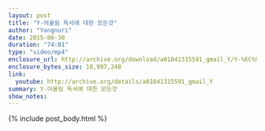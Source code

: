 ```yaml
---
layout: post
title: "Y-어울림 독서에 대한 모든것"
author: "Yangnuri"
date: 2015-06-30
duration: "74:01"
type: "video/mp4"
enclosure_url: http://archive.org/download/a01041315591_gmail_Y/Y-%EC%96%B4%EC%9A%B8%EB%A6%BC%20%20%EB%8F%85%EC%84%9C%EC%9D%98%20%EB%8C%80%ED%95%9C%20%EB%AA%A8%EB%93%A0%EA%B2%83.mp4
enclosure_bytes_size: 18,997,248
link:
  youtube: http://archive.org/details/a01041315591_gmail_Y
summary: Y-어울림 독서에 대한 모든것
show_notes:
---
```


{% include post_body.html %}

